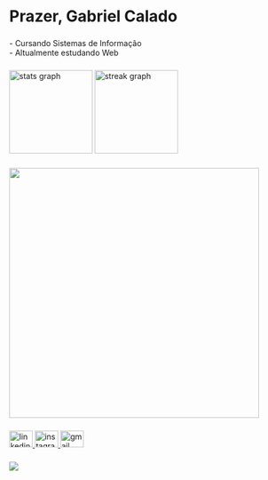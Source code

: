<h1 align="left">Prazer, Gabriel Calado</h1>

###

<p align="left">- Cursando Sistemas de Informação<br>- Altualmente estudando Web</p>

###

<div align="left">
  <img src="https://github-readme-stats.vercel.app/api?username=gcalado55&hide_title=false&hide_rank=false&show_icons=true&include_all_commits=true&count_private=true&disable_animations=false&theme=vue-dark&locale=en&hide_border=false&order=1&custom_title=My%20Stats" height="150" alt="stats graph"  />
  <img src="https://streak-stats.demolab.com?user=gcalado55&locale=en&mode=daily&theme=vue-dark&hide_border=false&border_radius=5&order=3" height="150" alt="streak graph"  />
</div>

###

<div align="left">
  <img height="450" src="https://i.pinimg.com/originals/52/83/59/5283594dd6b1d0dd4b8a59c723a35024.gif"  />
</div>

###

<div align="left">
  <a href="https://www.linkedin.com/in/gabriel-calado-b17337295/" target="_blank">
    <img src="https://raw.githubusercontent.com/maurodesouza/profile-readme-generator/master/src/assets/icons/social/linkedin/default.svg" width="42" height="30" alt="linkedin logo"  />
  </a>
  <a href="https://www.instagram.com/gabrielcaladocartaxo/" target="_blank">
    <img src="https://raw.githubusercontent.com/maurodesouza/profile-readme-generator/master/src/assets/icons/social/instagram/default.svg" width="42" height="30" alt="instagram logo"  />
  </a>
  <a href="g.calado.cartaxo@gmail.com" target="_blank">
    <img src="https://raw.githubusercontent.com/maurodesouza/profile-readme-generator/master/src/assets/icons/social/gmail/default.svg" width="42" height="30" alt="gmail logo"  />
  </a>
</div>

###

<div align ="left">
  <img src="https://spotify-github-profile.vercel.app/api/view?uid=p7m6tuo094liarpth80cezadj&cover_image=true&theme=novatorem&show_offline=false&background_color=121212&interchange=false&bar_color=53b14f&bar_color_cover=false)](https://github.com/kittinan/spotify-github-profile" />
  </div>
